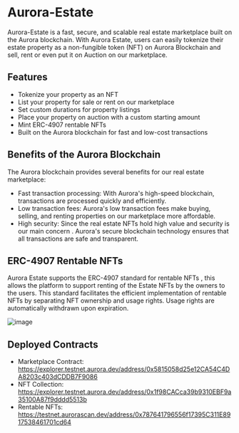 # Aurora-Estate

Aurora-Estate is a fast, secure, and scalable real estate marketplace built on the Aurora blockchain. With Aurora Estate, users can easily tokenize their estate property as a non-fungible token (NFT) on Aurora Blockchain and sell, rent or even put it on Auction on our marketplace.


## Features

- Tokenize your property as an NFT
- List your property for sale or rent on our marketplace
- Set custom durations for property listings
- Place your property on auction with a custom starting amount
- Mint ERC-4907 rentable NFTs
- Built on the Aurora blockchain for fast and low-cost transactions

## Benefits of the Aurora Blockchain

The Aurora blockchain provides several benefits for our real estate marketplace:

- Fast transaction processing: With Aurora's high-speed blockchain, transactions are processed quickly and efficiently.
- Low transaction fees: Aurora's low transaction fees make buying, selling, and renting properties on our marketplace more affordable.
- High security: Since the real estate NFTs hold high value and security is our main concern . Aurora's secure blockchain technology ensures that all transactions are safe and transparent.

## ERC-4907 Rentable NFTs

Aurora Estate supports the ERC-4907 standard for rentable NFTs , this allows the platform to support renting of the Estate NFTs by the owners to the users. 
This standard facilitates the efficient implementation of rentable NFTs by separating NFT ownership and usage rights. Usage rights are automatically withdrawn upon expiration.

![image](https://github.com/legendarykamal/Aurora-Estate/assets/95926324/47b2dc66-ad6c-496a-8621-a62cddb3f686)

## Deployed Contracts

- Marketplace Contract: https://explorer.testnet.aurora.dev/address/0x5815058d25e12CA54C4DA8203c403dCDDB7F9086
- NFT Collection: https://explorer.testnet.aurora.dev/address/0x1f98CACca39b9310EBF9a35100A87f9dddd5513b
- Rentable NFTs: https://testnet.aurorascan.dev/address/0x787641796556f17395C311E8917538461701cd64
